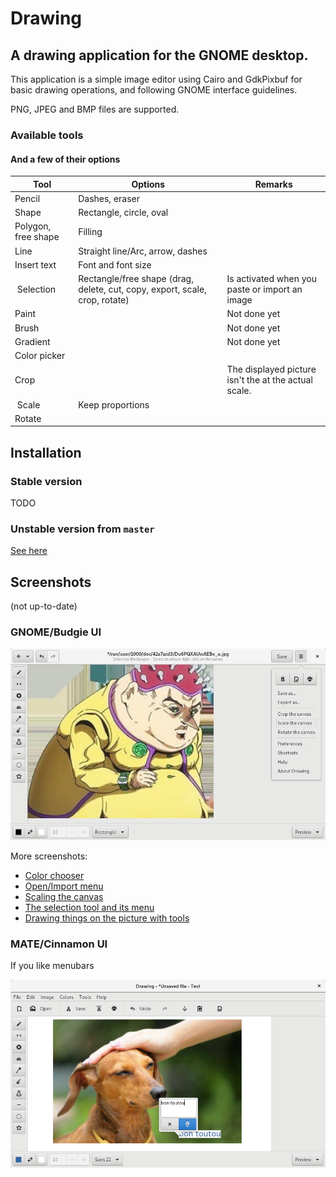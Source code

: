 # Drawing

## A drawing application for the GNOME desktop.

This application is a simple image editor using Cairo and GdkPixbuf for basic drawing operations, and following GNOME interface guidelines.

PNG, JPEG and BMP files are supported.

### Available tools

#### And a few of their options

| Tool      | Options   | Remarks   |
|-----------|-----------|-----------|
| Pencil    | Dashes, eraser |      |
| Shape     | Rectangle, circle, oval | |
| Polygon, free shape | Filling |   |
| Line      | Straight line/Arc, arrow, dashes | |
| Insert text | Font and font size | |
| Selection | Rectangle/free shape (drag, delete, cut, copy, export, scale, crop, rotate) | Is activated when you paste or import an image |
| Paint     |           | Not done yet |
| Brush     |           | Not done yet |
| Gradient  |           | Not done yet |
| Color picker |        |           |
| Crop      |           | The displayed picture isn't the at the actual scale. |
| Scale     | Keep proportions |    |
| Rotate    |           |           |

## Installation

### Stable version

TODO

### Unstable version from `master`

[See here](./INSTALL_FROM_SOURCE.md)

## Screenshots

(not up-to-date)

### GNOME/Budgie UI

![GNOME/Budgie UI](./data/screenshots/gnome_screenshot_menu.png)

More screenshots:

- [Color chooser](./data/screenshots/gnome_screenshot_colors.png)
- [Open/Import menu](./data/screenshots/gnome_screenshot_open.png)
- [Scaling the canvas](./data/screenshots/gnome_screenshot_scale.png)
- [The selection tool and its menu](./data/screenshots/gnome_screenshot_selection.png)
- [Drawing things on the picture with tools](./data/screenshots/gnome_screenshot_tools.png)

### MATE/Cinnamon UI

If you like menubars

![MATE/Cinnamon UI](./data/screenshots/mate_screenshot_text.png)
